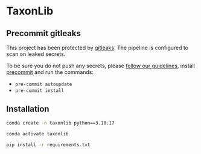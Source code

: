 # TaxonLib

## Precommit gitleaks

This project has been protected by [gitleaks](https://github.com/gitleaks/gitleaks).
The pipeline is configured to scan on leaked secrets.

To be sure you do not push any secrets,
please [follow our guidelines](https://docs.aob.naturalis.io/standards/secrets/),
install [precommit](https://pre-commit.com/#install)
and run the commands:

- `pre-commit autoupdate`
- `pre-commit install`

## Installation

```bash
conda create -n taxonlib python==3.10.17
```

```bash
conda activate taxonlib
```

```bash
pip install -r requirements.txt
```